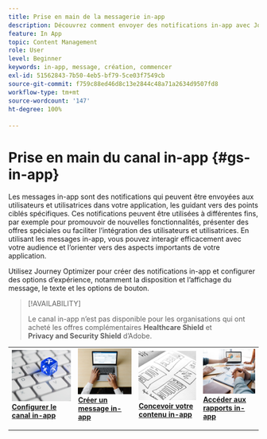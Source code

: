 ```yaml
---
title: Prise en main de la messagerie in-app
description: Découvrez comment envoyer des notifications in-app avec Journey Optimizer
feature: In App
topic: Content Management
role: User
level: Beginner
keywords: in-app, message, création, commencer
exl-id: 51562843-7b50-4eb5-bf79-5ce03f7549cb
source-git-commit: f759c88ed46d8c13e2844c48a71a2634d9507fd8
workflow-type: tm+mt
source-wordcount: '147'
ht-degree: 100%

---
```


# Prise en main du canal in-app {#gs-in-app}

Les messages in-app sont des notifications qui peuvent être envoyées aux utilisateurs et utilisatrices dans votre application, les guidant vers des points ciblés spécifiques. Ces notifications peuvent être utilisées à différentes fins, par exemple pour promouvoir de nouvelles fonctionnalités, présenter des offres spéciales ou faciliter l’intégration des utilisateurs et utilisatrices. En utilisant les messages in-app, vous pouvez interagir efficacement avec votre audience et l’orienter vers des aspects importants de votre application.

Utilisez Journey Optimizer pour créer des notifications in-app et configurer des options d’expérience, notamment la disposition et l’affichage du message, le texte et les options de bouton.

>[!AVAILABILITY]
>
>Le canal in-app n’est pas disponible pour les organisations qui ont acheté les offres complémentaires **Healthcare Shield** et **Privacy and Security Shield** d’Adobe.


<table style="table-layout:fixed"><tr style="border: 0;">
<td>
<a href="inapp-configuration.md">
<img alt="Validation" src="../assets/do-not-localize/inapp-config.jpg">
</a>
<div>
<a href="inapp-configuration.md"><strong>Configurer le canal in-app</strong></a>
</div>
<p>
</td>
<td>
<a href="create-in-app.md">
<img alt="Lead" src="../assets/do-not-localize/inapp-create.jpeg">
</a>
<div><a href="create-in-app.md"><strong>Créer un message in-app</strong>
</div>
<p>
</td>
<td>
<a href="design-in-app.md">
<img alt="Peu fréquent" src="../assets/do-not-localize/inapp-design.jpg">
</a>
<div>
<a href="design-in-app.md"><strong>Concevoir votre contenu in-app</strong></a>
</div>
<p></td>
<td>
<a href="../reports/campaign-global-report.md#inapp-global">
<img alt="Validation" src="../assets/do-not-localize/inapp-report.jpg">
</a>
<div>
<a href="../reports/campaign-global-report.md#inapp-global"><strong>Accéder aux rapports in-app</strong></a>
</div>
<p>
</td>
</tr></table>
